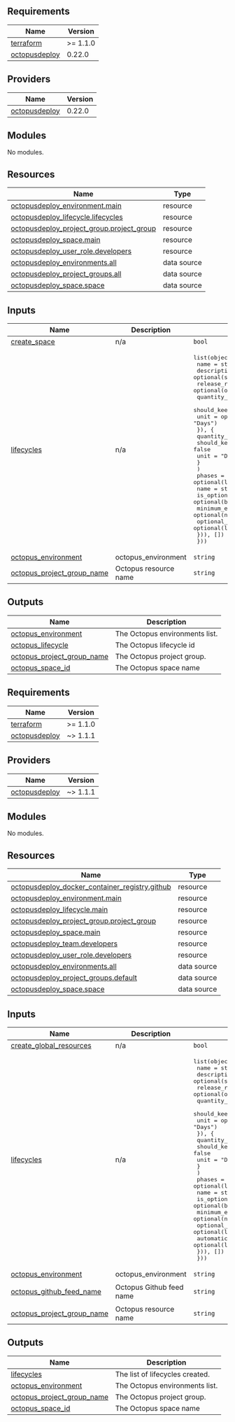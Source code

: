 ## Requirements

| Name | Version |
|------|---------|
| <a name="requirement_terraform"></a> [terraform](#requirement\_terraform) | >= 1.1.0 |
| <a name="requirement_octopusdeploy"></a> [octopusdeploy](#requirement\_octopusdeploy) | 0.22.0 |

## Providers

| Name | Version |
|------|---------|
| <a name="provider_octopusdeploy"></a> [octopusdeploy](#provider\_octopusdeploy) | 0.22.0 |

## Modules

No modules.

## Resources

| Name | Type |
|------|------|
| [octopusdeploy_environment.main](https://registry.terraform.io/providers/OctopusDeployLabs/octopusdeploy/0.22.0/docs/resources/environment) | resource |
| [octopusdeploy_lifecycle.lifecycles](https://registry.terraform.io/providers/OctopusDeployLabs/octopusdeploy/0.22.0/docs/resources/lifecycle) | resource |
| [octopusdeploy_project_group.project_group](https://registry.terraform.io/providers/OctopusDeployLabs/octopusdeploy/0.22.0/docs/resources/project_group) | resource |
| [octopusdeploy_space.main](https://registry.terraform.io/providers/OctopusDeployLabs/octopusdeploy/0.22.0/docs/resources/space) | resource |
| [octopusdeploy_user_role.developers](https://registry.terraform.io/providers/OctopusDeployLabs/octopusdeploy/0.22.0/docs/resources/user_role) | resource |
| [octopusdeploy_environments.all](https://registry.terraform.io/providers/OctopusDeployLabs/octopusdeploy/0.22.0/docs/data-sources/environments) | data source |
| [octopusdeploy_project_groups.all](https://registry.terraform.io/providers/OctopusDeployLabs/octopusdeploy/0.22.0/docs/data-sources/project_groups) | data source |
| [octopusdeploy_space.space](https://registry.terraform.io/providers/OctopusDeployLabs/octopusdeploy/0.22.0/docs/data-sources/space) | data source |

## Inputs

| Name | Description | Type | Default | Required |
|------|-------------|------|---------|:--------:|
| <a name="input_create_space"></a> [create\_space](#input\_create\_space) | n/a | `bool` | `false` | no |
| <a name="input_lifecycles"></a> [lifecycles](#input\_lifecycles) | n/a | <pre>list(object({<br>    name        = string<br>    description = optional(string, "Default description")<br>    release_retention_policy = optional(object({<br>      quantity_to_keep    = optional(number, 30)<br>      should_keep_forever = optional(bool, false)<br>      unit                = optional(string, "Days")<br>      }), {<br>      quantity_to_keep    = 30<br>      should_keep_forever = false<br>      unit                = "Days"<br>      }<br>    )<br>    phases = optional(list(object({<br>      name                                  = string<br>      is_optional_phase                     = optional(bool, false)<br>      minimum_environments_before_promotion = optional(number, 1)<br>      optional_deployment_targets           = optional(list(string), [])<br>    })), [])<br>  }))</pre> | `[]` | no |
| <a name="input_octopus_environment"></a> [octopus\_environment](#input\_octopus\_environment) | octopus\_environment | `string` | `""` | no |
| <a name="input_octopus_project_group_name"></a> [octopus\_project\_group\_name](#input\_octopus\_project\_group\_name) | Octopus resource name | `string` | `null` | no |

## Outputs

| Name | Description |
|------|-------------|
| <a name="output_octopus_environment"></a> [octopus\_environment](#output\_octopus\_environment) | The Octopus environments list. |
| <a name="output_octopus_lifecycle"></a> [octopus\_lifecycle](#output\_octopus\_lifecycle) | The Octopus lifecycle id |
| <a name="output_octopus_project_group_name"></a> [octopus\_project\_group\_name](#output\_octopus\_project\_group\_name) | The Octopus project group. |
| <a name="output_octopus_space_id"></a> [octopus\_space\_id](#output\_octopus\_space\_id) | The Octopus space name |
<!-- BEGIN_TF_DOCS -->
## Requirements

| Name | Version |
|------|---------|
| <a name="requirement_terraform"></a> [terraform](#requirement\_terraform) | >= 1.1.0 |
| <a name="requirement_octopusdeploy"></a> [octopusdeploy](#requirement\_octopusdeploy) | ~> 1.1.1 |

## Providers

| Name | Version |
|------|---------|
| <a name="provider_octopusdeploy"></a> [octopusdeploy](#provider\_octopusdeploy) | ~> 1.1.1 |

## Modules

No modules.

## Resources

| Name | Type |
|------|------|
| [octopusdeploy_docker_container_registry.github](https://registry.terraform.io/providers/OctopusDeploy/octopusdeploy/latest/docs/resources/docker_container_registry) | resource |
| [octopusdeploy_environment.main](https://registry.terraform.io/providers/OctopusDeploy/octopusdeploy/latest/docs/resources/environment) | resource |
| [octopusdeploy_lifecycle.main](https://registry.terraform.io/providers/OctopusDeploy/octopusdeploy/latest/docs/resources/lifecycle) | resource |
| [octopusdeploy_project_group.project_group](https://registry.terraform.io/providers/OctopusDeploy/octopusdeploy/latest/docs/resources/project_group) | resource |
| [octopusdeploy_space.main](https://registry.terraform.io/providers/OctopusDeploy/octopusdeploy/latest/docs/resources/space) | resource |
| [octopusdeploy_team.developers](https://registry.terraform.io/providers/OctopusDeploy/octopusdeploy/latest/docs/resources/team) | resource |
| [octopusdeploy_user_role.developers](https://registry.terraform.io/providers/OctopusDeploy/octopusdeploy/latest/docs/resources/user_role) | resource |
| [octopusdeploy_environments.all](https://registry.terraform.io/providers/OctopusDeploy/octopusdeploy/latest/docs/data-sources/environments) | data source |
| [octopusdeploy_project_groups.default](https://registry.terraform.io/providers/OctopusDeploy/octopusdeploy/latest/docs/data-sources/project_groups) | data source |
| [octopusdeploy_space.space](https://registry.terraform.io/providers/OctopusDeploy/octopusdeploy/latest/docs/data-sources/space) | data source |

## Inputs

| Name | Description | Type | Default | Required |
|------|-------------|------|---------|:--------:|
| <a name="input_create_global_resources"></a> [create\_global\_resources](#input\_create\_global\_resources) | n/a | `bool` | `false` | no |
| <a name="input_lifecycles"></a> [lifecycles](#input\_lifecycles) | n/a | <pre>list(object({<br>    name        = string<br>    description = optional(string, "Default description")<br>    release_retention_policy = optional(object({<br>      quantity_to_keep    = optional(number, 30)<br>      should_keep_forever = optional(bool, false)<br>      unit                = optional(string, "Days")<br>      }), {<br>      quantity_to_keep    = 30<br>      should_keep_forever = false<br>      unit                = "Days"<br>      }<br>    )<br>    phases = optional(list(object({<br>      name                                  = string<br>      is_optional_phase                     = optional(bool, false)<br>      minimum_environments_before_promotion = optional(number, 1)<br>      optional_deployment_targets           = optional(list(string), [])<br>      automatic_deployment_targets          = optional(list(string), [])<br>    })), [])<br>  }))</pre> | `[]` | no |
| <a name="input_octopus_environment"></a> [octopus\_environment](#input\_octopus\_environment) | octopus\_environment | `string` | `""` | no |
| <a name="input_octopus_github_feed_name"></a> [octopus\_github\_feed\_name](#input\_octopus\_github\_feed\_name) | Octopus Github feed name | `string` | `"Github Container Registry"` | no |
| <a name="input_octopus_project_group_name"></a> [octopus\_project\_group\_name](#input\_octopus\_project\_group\_name) | Octopus resource name | `string` | `null` | no |

## Outputs

| Name | Description |
|------|-------------|
| <a name="output_lifecycles"></a> [lifecycles](#output\_lifecycles) | The list of lifecycles created. |
| <a name="output_octopus_environment"></a> [octopus\_environment](#output\_octopus\_environment) | The Octopus environments list. |
| <a name="output_octopus_project_group_name"></a> [octopus\_project\_group\_name](#output\_octopus\_project\_group\_name) | The Octopus project group. |
| <a name="output_octopus_space_id"></a> [octopus\_space\_id](#output\_octopus\_space\_id) | The Octopus space name |
<!-- END_TF_DOCS -->
